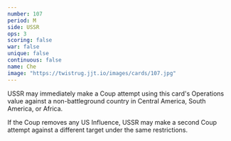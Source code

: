 ```yaml
---
number: 107
period: M
side: USSR
ops: 3
scoring: false
war: false
unique: false
continuous: false
name: Che
image: "https://twistrug.jjt.io/images/cards/107.jpg"
---
```

USSR may immediately make a Coup attempt using this card's Operations value against a non-battleground country in Central America, South America, or Africa.

If the Coup removes any US Influence, USSR may make a second Coup attempt against a different target under the same restrictions.
